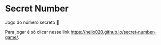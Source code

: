 # Secret Number

Jogo do número secreto 🔑

Para jogar é só clicar nesse link https://helio020.github.io/secret-number-game/.
